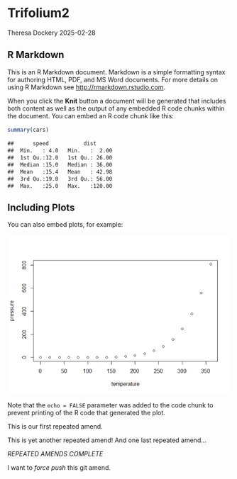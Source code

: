 Trifolium2
================
Theresa Dockery
2025-02-28

## R Markdown

This is an R Markdown document. Markdown is a simple formatting syntax
for authoring HTML, PDF, and MS Word documents. For more details on
using R Markdown see <http://rmarkdown.rstudio.com>.

When you click the **Knit** button a document will be generated that
includes both content as well as the output of any embedded R code
chunks within the document. You can embed an R code chunk like this:

``` r
summary(cars)
```

    ##      speed           dist       
    ##  Min.   : 4.0   Min.   :  2.00  
    ##  1st Qu.:12.0   1st Qu.: 26.00  
    ##  Median :15.0   Median : 36.00  
    ##  Mean   :15.4   Mean   : 42.98  
    ##  3rd Qu.:19.0   3rd Qu.: 56.00  
    ##  Max.   :25.0   Max.   :120.00

## Including Plots

You can also embed plots, for example:

![](Trifolium2_files/figure-gfm/pressure-1.png)<!-- -->

Note that the `echo = FALSE` parameter was added to the code chunk to
prevent printing of the R code that generated the plot.

This is our first repeated amend.

This is yet another repeated amend! And one last repeated amend…

*REPEATED AMENDS COMPLETE*

I want to *force push* this git amend.
